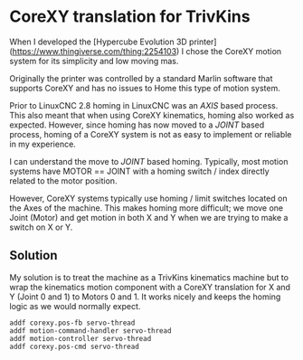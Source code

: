 # CoreXY translation for TrivKins

When I developed the [Hypercube Evolution 3D printer] (https://www.thingiverse.com/thing:2254103) I chose the CoreXY motion system for its simplicity and low moving mas.

Originally the printer was controlled by a standard Marlin software that supports CoreXY and has no issues to Home this type of motion system.

Prior to LinuxCNC 2.8 homing in LinuxCNC was an *AXIS* based process. This also meant that when using CoreXY kinematics, homing also worked as expected. However, since homing has now moved to a *JOINT* based process, homing of a CoreXY system is not as easy to implement or reliable in my experience.

I can understand the move to *JOINT* based homing. Typically, most motion systems have MOTOR == JOINT with a homing switch / index directly related to the motor position.

However, CoreXY systems typically use homing / limit switches located on the Axes of the machine. This makes homing more difficult; we move one Joint (Motor) and get motion in both X and Y when we are trying to make a switch on X or Y.

## Solution

My solution is to treat the machine as a TrivKins kinematics machine but to wrap the kinematics motion component with a CoreXY translation for X and Y (Joint 0 and 1) to Motors 0 and 1. It works nicely and keeps the homing logic as we would normally expect.

```
addf corexy.pos-fb servo-thread
addf motion-command-handler servo-thread
addf motion-controller servo-thread
addf corexy.pos-cmd servo-thread
```
